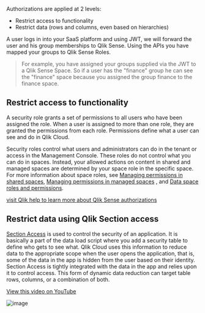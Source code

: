 Authorizations are applied at 2 levels:
- Restrict access to functionality
- Restrict data (rows and columns, even based on hierarchies)

A user logs in into your SaaS platform and using JWT, we will forward the user and his group memberships to Qlik Sense. Using the APIs you have mapped your groups to Qlik Sense Roles. 

> For example, you have assigned your groups supplied via the JWT to a Qlik Sense Space. So if a user has the "finance" group he can see the "finance" space because you assigned the group finance to the finance space. 


## Restrict access to functionality

A security role grants a set of permissions to all users who have been assigned the role. When a user is assigned to more than one role, they are granted the permissions from each role. Permissions define what a user can see and do in Qlik Cloud.

Security roles control what users and administrators can do in the tenant or access in the Management Console. These roles do not control what you can do in spaces. Instead, your allowed actions on content in shared and managed spaces are determined by your space role in the specific space. For more information about space roles, see [Managing permissions in shared spaces](https://help.qlik.com/en-US/cloud-services/Subsystems/Hub/Content/Sense_Hub/Spaces/managing-shared-spaces.htm), [Managing permissions in managed spaces](https://help.qlik.com/en-US/cloud-services/Subsystems/Hub/Content/Sense_Hub/Spaces/managing-managed-spaces.htm) , and [Data space roles and permissions](https://help.qlik.com/en-US/cloud-services/Subsystems/Hub/Content/Sense_Hub/DataIntegration/DataSpaces/permissions-data-space.htm).

[visit Qlik help to learn more about Qlik Sense authorizations](https://help.qlik.com/en-US/cloud-services/Subsystems/Hub/Content/Sense_Hub/Admin/SaaS-user-permissions.htm)


## Restrict data using Qlik Section access

[Section Access](https://help.qlik.com/en-US/cloud-services/Subsystems/Hub/Content/Sense_Hub/Scripting/Security/manage-security-with-section-access.htm) is used to control the security of an application. It is basically a part of the data load script where you add a security table to define who gets to see what. Qlik Cloud uses this information to reduce data to the appropriate scope when the user opens the application, that is, some of the data in the app is hidden from the user based on their identity. Section Access is tightly integrated with the data in the app and relies upon it to control access. This form of dynamic data reduction can target table rows, columns, or a combination of both.

[View this video on YouTube](https://youtu.be/0VoJPiRrqKA)

![image](https://user-images.githubusercontent.com/12411165/230038838-cb7d5098-a505-4ff0-878d-6d322415816a.png)
